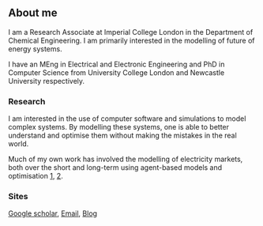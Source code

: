 ## About me

I am a Research Associate at Imperial College London in the Department of Chemical Engineering. I am primarily interested in the modelling of future of energy systems.

I have an MEng in Electrical and Electronic Engineering and PhD in Computer Science from University College London and Newcastle University respectively.

### Research

I am interested in the use of computer software and simulations to model complex systems. By modelling these systems, one is able to better understand and optimise them without making the mistakes in the real world. 

Much of my own work has involved the modelling of electricity markets, both over the short and long-term using agent-based models and optimisation [1](https://dl.acm.org/doi/abs/10.1145/3396851.3397682), [2](https://dl.acm.org/doi/abs/10.1145/3396851.3402369).



### Sites

[Google scholar](https://scholar.google.com/citations?user=O0iuX0EAAAAJ&hl=en), [Email](a.kell@imperial.ac.uk), [Blog](http://www.alexanderkell.co.uk)


